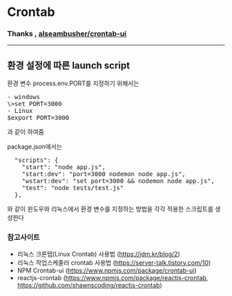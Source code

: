 # Crontab

###  Thanks , [alseambusher/crontab-ui](https://github.com/alseambusher/crontab-ui)
<hr>

## 환경 설정에 따른 launch script
환경 변수 process.env.PORT를 지정하기 위해서는
<pre>
- windows
\>set PORT=3000
- Linux
$export PORT=3000
</pre>
과 같이 하여줌

package.json에서는
<pre>
  "scripts": {
    "start": "node app.js",
    "start:dev": "port=3000 nodemon node app.js",
    "wstart:dev": "set port=3000 && nodemon node app.js",
    "test": "node tests/test.js"
  },
</pre>
와 같이 윈도우와 리눅스에서 환경 변수를 지정하는 방법을 각각 적용한 스크립트를 생성한다

### 참고사이트
- 리눅스 크론탭(Linux Crontab) 사용법 (https://jdm.kr/blog/2)
- 리눅스 작업스케줄러 crontab 사용법 (https://server-talk.tistory.com/10)
- NPM Crontab-ui (https://www.npmjs.com/package/crontab-ui)
- reactjs-crontab (https://www.npmjs.com/package/reactjs-crontab, https://github.com/shawnscoding/reactjs-crontab)